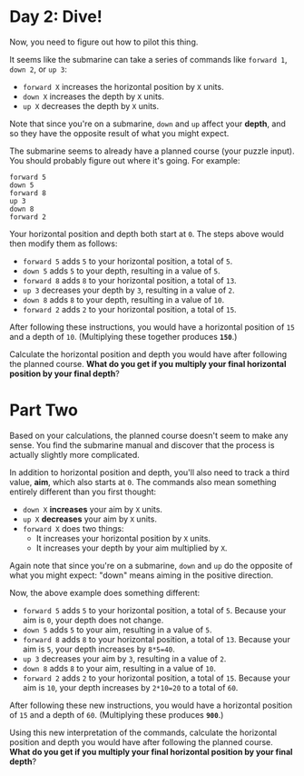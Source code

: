 # Day 2: Dive!
Now, you need to figure out how to pilot this thing.

It seems like the submarine can take a series of commands like `forward 1`, `down 2`, or `up 3`:
* `forward X` increases the horizontal position by `X` units.
* `down X` increases the depth by `X` units.
* `up X` decreases the depth by `X` units.

Note that since you're on a submarine, `down` and `up` affect your **depth**, and so they have the opposite result of 
what you might expect.

The submarine seems to already have a planned course (your puzzle input). You should probably figure out where it's 
going. For example:
```
forward 5
down 5
forward 8
up 3
down 8
forward 2
```
Your horizontal position and depth both start at `0`. The steps above would then modify them as follows:
* `forward 5` adds `5` to your horizontal position, a total of `5`.
* `down 5` adds `5` to your depth, resulting in a value of `5`.
* `forward 8` adds `8` to your horizontal position, a total of `13`.
* `up 3` decreases your depth by `3`, resulting in a value of `2`.
* `down 8` adds `8` to your depth, resulting in a value of `10`.
* `forward 2` adds `2` to your horizontal position, a total of `15`.

After following these instructions, you would have a horizontal position of `15` and a depth of `10`. (Multiplying these 
together produces **`150`**.)

Calculate the horizontal position and depth you would have after following the planned course. **What do you get if you 
multiply your final horizontal position by your final depth**?

# Part Two
Based on your calculations, the planned course doesn't seem to make any sense. You find the submarine manual and 
discover that the process is actually slightly more complicated.

In addition to horizontal position and depth, you'll also need to track a third value, **aim**, which also starts at `0`. 
The commands also mean something entirely different than you first thought:
* `down X` **increases** your aim by `X` units.
* `up X` **decreases** your aim by `X` units.
* `forward X` does two things:
  * It increases your horizontal position by `X` units.
  * It increases your depth by your aim multiplied by `X`.

Again note that since you're on a submarine, `down` and `up` do the opposite of what you might expect: "down" means 
aiming in the positive direction.

Now, the above example does something different:
* `forward 5` adds `5` to your horizontal position, a total of `5`. Because your aim is `0`, your depth does not change.
* `down 5` adds `5` to your aim, resulting in a value of `5`.
* `forward 8` adds `8` to your horizontal position, a total of `13`. Because your aim is `5`, your depth increases by 
`8*5=40`.
* `up 3` decreases your aim by `3`, resulting in a value of `2`.
* `down 8` adds `8` to your aim, resulting in a value of `10`.
* `forward 2` adds `2` to your horizontal position, a total of `15`. Because your aim is `10`, your depth increases by 
`2*10=20` to a total of `60`.

After following these new instructions, you would have a horizontal position of `15` and a depth of `60`. (Multiplying 
these produces **`900`**.)

Using this new interpretation of the commands, calculate the horizontal position and depth you would have after 
following the planned course. **What do you get if you multiply your final horizontal position by your final depth**?
